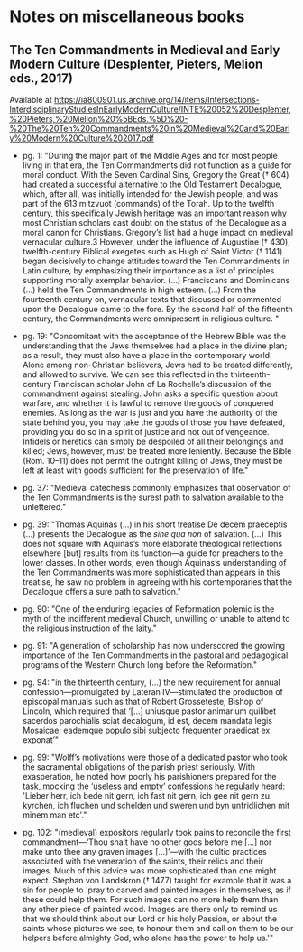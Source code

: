 # Notes on miscellaneous books

## The Ten Commandments in Medieval and Early Modern Culture (Desplenter, Pieters, Melion eds., 2017)

Available at https://ia800901.us.archive.org/14/items/Intersections-InterdisciplinaryStudiesInEarlyModernCulture/INTE%20052%20Desplenter,%20Pieters,%20Melion%20%5BEds.%5D%20-%20The%20Ten%20Commandments%20in%20Medieval%20and%20Early%20Modern%20Culture%202017.pdf

- pg. 1: "During the major part of the Middle Ages and for most people living in that era, the Ten Commandments did not function as a guide for moral conduct. With the Seven Cardinal Sins, Gregory the Great († 604) had created a successful alternative to the Old Testament Decalogue, which, after all, was initially intended for the Jewish people, and was part of the 613 mitzvuot (commands) of the Torah. Up to the twelfth century, this specifically Jewish heritage was an important reason why most Christian scholars cast doubt on the status of the Decalogue as a moral canon for Christians. Gregory’s list had a huge impact on medieval vernacular culture.3 However, under the influence of Augustine († 430), twelfth-century Biblical exegetes such as Hugh of Saint Victor († 1141) began decisively to change attitudes toward the Ten Commandments in Latin culture, by emphasizing their importance as a list of principles supporting morally exemplar behavior. (...) Franciscans and Dominicans (...) held the Ten Commandments in high esteem. (...) From the fourteenth century on, vernacular texts that discussed or commented upon the Decalogue came to
the fore. By the second half of the fifteenth century, the Commandments were omnipresent in religious culture. "

- pg. 19: "Concomitant with the acceptance of the Hebrew Bible was the understanding that the Jews themselves had a place in the divine plan; as a result, they must also have a place in the contemporary world. Alone among non-Christian believers, Jews had to be treated differently, and allowed to survive. We can see this reflected in the thirteenth-century Franciscan scholar John of La
Rochelle’s discussion of the commandment against stealing. John asks a specific question about warfare, and whether it is lawful to remove the goods of conquered enemies. As long as the war is just and you have the authority of the state behind you, you may take the goods of those you have defeated, providing you do so in a spirit of justice and not out of vengeance. Infidels or heretics can simply be despoiled of all their belongings and killed; Jews, however, must be treated more leniently. Because the Bible (Rom. 10–11) does not permit the outright killing of Jews, they must be left at least with goods sufficient for the preservation of life."

- pg. 37: "Medieval catechesis commonly emphasizes that observation of the Ten Commandments is the surest path to salvation available to the unlettered."

- pg. 39: "Thomas Aquinas (...) in his short treatise De decem praeceptis (...) presents the Decalogue as the _sine qua non_ of salvation. (...) This does not square with Aquinas’s more elaborate theological reflections elsewhere [but] results from its function—a guide for preachers to the lower classes. In other words, even though Aquinas’s understanding of the Ten Commandments was more sophisticated than appears in this treatise, he saw no problem in agreeing with his contemporaries that the Decalogue offers a sure path to salvation."

- pg. 90: "One of the enduring legacies of Reformation polemic is the myth of the indifferent medieval Church, unwilling or unable to attend to the religious instruction of the laity."

- pg. 91: "A generation of scholarship has now underscored the growing importance of the Ten Commandments in the pastoral and pedagogical programs of the Western Church long before the Reformation."

- pg. 94: "in the thirteenth century, (...) the new requirement for annual confession—promulgated by Lateran IV—stimulated the production of episcopal manuals such as that of Robert Grosseteste, Bishop of Lincoln, which required that ‘[…] uniusque pastor animarium quilibet sacerdos parochialis sciat decalogum, id est, decem mandata legis Mosaicae; eademque populo sibi subjecto frequenter praedicat ex exponat’"

- pg. 99: "Wolff’s motivations were those of a dedicated pastor who took the sacramental obligations of the parish priest seriously. With exasperation, he noted how poorly his parishioners prepared for the task, mocking the ‘useless and empty’ confessions he regularly heard: 'Lieber herr, ich bede nit gern, ich fast nit gern, ich gee nit gern zu kyrchen, ich fluchen und schelden und sweren und byn unfridlichen mit minem man etc'."

- pg. 102: "(medieval) expositors regularly took pains to reconcile the first commandment—‘Thou shalt have no other gods before me […] nor make unto thee any graven images […]’—with the cultic practices associated with the veneration of the saints, their relics and their images. Much of this advice was more sophisticated than one might expect. Stephan von Landskron († 1477) taught for example that it was a sin for people to 'pray to carved and painted images in themselves, as if these could help them. For such images can no more help them than any other piece of painted wood. Images are there only to remind us that we should think about our Lord or his holy Passion, or about the saints whose pictures we see, to honour them and call on them to be our helpers before almighty God, who alone has the power to help us.'"

